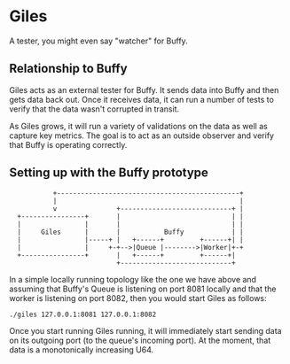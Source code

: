 # Giles

A tester, you might even say "watcher" for Buffy.

## Relationship to Buffy

Giles acts as an external tester for Buffy. It sends data into
Buffy and then gets data back out. Once it receives data, it can
run a number of tests to verify that the data wasn't corrupted
in transit.

As Giles grows, it will run a variety of validations on the data
as well as capture key metrics. The goal is to act as an outside
observer and verify that Buffy is operating correctly. 

## Setting up with the Buffy prototype

```
           +----------------------------------------------+
           |                                              |
           v               +----------------------------+ |
  +----------------+       |                            | |
  |                |       |                            | |
  |     Giles      |       |           Buffy            | |
  |                |-----+ |   +------+         +------+| |
  |                |     +-+-->|Queue |-------->|Worker|+-+
  +----------------+       |   +------+         +------+|
                           +----------------------------+
```                           
In a simple locally running topology like the one we have above
and assuming that Buffy's Queue is listening on port 8081 locally
and that the worker is listening on port 8082, then you would start 
Giles as follows:

`./giles 127.0.0.1:8081 127.0.0.1:8082`

Once you start running Giles running, it will immediately start sending
data on its outgoing port (to the queue's incoming port). At the moment,
that data is a monotonically increasing U64.
